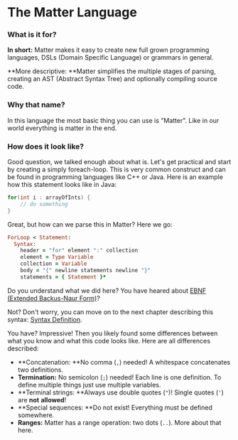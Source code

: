 # The Matter Language

### What is it for?

**In short:** Matter makes it easy to create new full grown programming languages, DSLs \(Domain Specific Language\) or grammars in general.

**More descriptive: **Matter simplifies the multiple stages of parsing, creating an AST \(Abstract Syntax Tree\) and optionally compiling source code.

### Why that name?

In this language the most basic thing you can use is "Matter". Like in our world everything is matter in the end.

### How does it look like?

Good question, we talked enough about what is. Let's get practical and start by creating a simply foreach-loop. This is very common construct and can be found in programming languages like C++ or Java. Here is an example how this statement looks like in Java:

```java
for(int i : arrayOfInts) {
    // do something
}
```

Great, but how can we parse this in Matter? Here we go:

```ruby
ForLoop < Statement:
  Syntax:
    header = "for" element ":" collection
    element = Type Variable
    collection = Variable
    body = "{" newline statements newline "}" 
    statements = { Statement }*
```

Do you understand what we did here? You have heared about [EBNF \(Extended Backus-Naur Form\)](https://en.wikipedia.org/wiki/Extended_Backus%E2%80%93Naur_form "EBNF description on Wikipedia")?

Not? Don't worry, you can move on to the next chapter describing this syntax: [Syntax Definition](/chapter1.md).

You have? Impressive! Then you likely found some differences between what you know and what this code looks like. Here are all differences described:

* **Concatenation: **No comma \(`,`\) needed! A whitespace concatenates two definitions.
* **Termination:** No semicolon \(`;`\) needed! Each line is one definition. To define multiple things just use multiple variables.
* **Terminal strings: **Always use double quotes \(`"`\)! Single quotes \(`'`\) are **not** **allowed**!
* **Special sequences: **Do not exist! Everything must be defined somewhere.
* **Ranges:** Matter has a range operation: two dots \(`..`\). More about that here.



